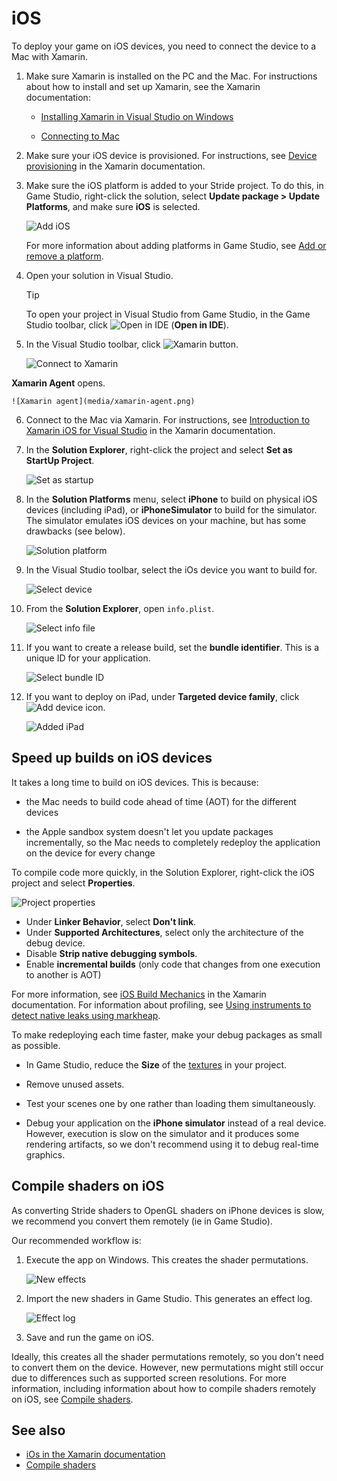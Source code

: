 # iOS

To deploy your game on iOS devices, you need to connect the device to a Mac with Xamarin.

1. Make sure Xamarin is installed on the PC and the Mac. For instructions about how to install and set up Xamarin, see the Xamarin documentation:

    * [Installing Xamarin in Visual Studio on Windows](https://developer.xamarin.com/guides/cross-platform/getting_started/installation/windows/)

    * [Connecting to Mac](https://developer.xamarin.com/guides/ios/getting_started/installation/windows/connecting-to-mac/)

2. Make sure your iOS device is provisioned. For instructions, see [Device provisioning](https://developer.xamarin.com/guides/ios/getting_started/installation/device_provisioning/) in the Xamarin documentation.

3. Make sure the iOS platform is added to your Stride project. To do this, in Game Studio, right-click the solution, select **Update package > Update Platforms**, and make sure **iOS** is selected.

    ![Add iOS](media/add-ios-platform.png)

    For more information about adding platforms in Game Studio, see [Add or remove a platform](add-or-remove-a-platform.md).

4. Open your solution in Visual Studio.

    >[!Tip]
    >To open your project in Visual Studio from Game Studio, in the Game Studio toolbar, click ![Open in IDE](../scripts/media/launch-your-game-ide-icon.png) (**Open in IDE**).

5. In the Visual Studio toolbar, click ![Xamarin button](media/xamarin-button.png).

    ![Connect to Xamarin](media/xamarin-button-in-toolbar.png)

**Xamarin Agent** opens.

    ![Xamarin agent](media/xamarin-agent.png)

6. Connect to the Mac via Xamarin. For instructions, see [Introduction to Xamarin iOS for Visual Studio](https://developer.xamarin.com/guides/ios/getting_started/installation/windows/introduction_to_xamarin_ios_for_visual_studio/) in the Xamarin documentation.

7. In the **Solution Explorer**, right-click the project and select **Set as StartUp Project**.

    ![Set as startup](media/set-ios-as-startup-project.png)

8. In the **Solution Platforms** menu, select **iPhone** to build on physical iOS devices (including iPad), or **iPhoneSimulator** to build for the simulator. The simulator emulates iOS devices on your machine, but has some drawbacks (see below).

    ![Solution platform](media/solution-platform.png)

9. In the Visual Studio toolbar, select the iOs device you want to build for.

    ![Select device](media/select-ios-device-dropdown.png)

10. From the **Solution Explorer**, open `info.plist`.

    ![Select info file](media/info-plist.png)

11. If you want to create a release build, set the **bundle identifier**. This is a unique ID for your application.

    ![Select bundle ID](media/bundle-identifier.png)

12. If you want to deploy on iPad, under **Targeted device family**, click ![Add device icon](media/add-device-icon.png).

    ![Added iPad](media/ipad-device-added.png)

## Speed up builds on iOS devices

It takes a long time to build on iOS devices. This is because:

* the Mac needs to build code ahead of time (AOT) for the different devices

* the Apple sandbox system doesn't let you update packages incrementally, so the Mac needs to completely redeploy the application on the device for every change

To compile code more quickly, in the Solution Explorer, right-click the iOS project and select **Properties**.

![Project properties](media/ios-project-properties.png)

* Under **Linker Behavior**, select **Don't link**.
* Under **Supported Architectures**, select only the architecture of the debug device.
* Disable **Strip native debugging symbols**.
* Enable **incremental builds** (only code that changes from one execution to another is AOT)

For more information, see [iOS Build Mechanics](https://developer.xamarin.com/guides/ios/advanced_topics/ios-build-mechanics/) in the Xamarin documentation. For information about profiling, see [Using instruments to detect native leaks using markheap](https://developer.xamarin.com/guides/ios/deployment,_testing,_and_metrics/using_instruments_to_detect_native_leaks_using_markheap).

To make redeploying each time faster, make your debug packages as small as possible.

* In Game Studio, reduce the **Size** of the [textures](../graphics/textures/index.md) in your project.

* Remove unused assets.

* Test your scenes one by one rather than loading them simultaneously.

* Debug your application on the **iPhone simulator** instead of a real device. However, execution is slow on the simulator and it produces some rendering artifacts, so we don't recommend using it to debug real-time graphics.

## Compile shaders on iOS

As converting Stride shaders to OpenGL shaders on iPhone devices is slow, we recommend you convert them remotely (ie in Game Studio).

Our recommended workflow is:

1. Execute the app on Windows. This creates the shader permutations.

    ![New effects](../graphics/effects-and-shaders/media/new-effects-to-import.png)

2. Import the new shaders in Game Studio. This generates an effect log.

    ![Effect log](../graphics/effects-and-shaders/media/effect-log.png)

3. Save and run the game on iOS.

Ideally, this creates all the shader permutations remotely, so you don't need to convert them on the device. However, new permutations might still occur due to differences such as supported screen resolutions. For more information, including information about how to compile shaders remotely on iOS, see [Compile shaders](../graphics/effects-and-shaders/compile-shaders.md).

## See also

* [iOs in the Xamarin documentation](https://developer.xamarin.com/guides/ios/)
* [Compile shaders](../graphics/effects-and-shaders/compile-shaders.md)